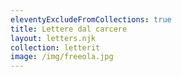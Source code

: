```yaml
---
eleventyExcludeFromCollections: true
title: Lettere dal carcere
layout: letters.njk
collection: letterit
image: /img/freeola.jpg
---
```


